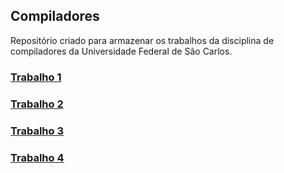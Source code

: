 ## Compiladores

Repositório criado para armazenar os trabalhos da disciplina de compiladores
da Universidade Federal de São Carlos.

### [Trabalho 1](https://github.com/IsaacWillian/Compiladores/tree/main/LA-lexico)

### [Trabalho 2](https://github.com/IsaacWillian/Compiladores/tree/main/LA-sintatico)

### [Trabalho 3](https://github.com/IsaacWillian/Compiladores/tree/main/la-semantico)

### [Trabalho 4](https://github.com/IsaacWillian/Compiladores/tree/main/IProcess)